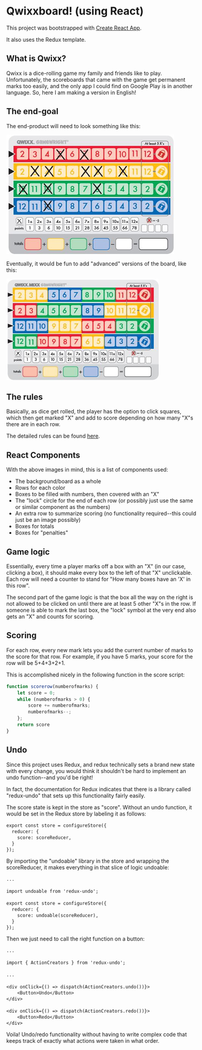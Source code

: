 # Qwixxboard! (using React)

This project was bootstrapped with [Create React App](https://github.com/facebook/create-react-app).

It also uses the Redux template.

## What is Qwixx?

Qwixx is a dice-rolling game my family and friends like to play. Unfortunately, the scoreboards that came with the game get permanent marks too easily, and the only app I could find on Google Play is in another language. So, here I am making a version in English!

## The end-goal

The end-product will need to look something like this:

![Qwixx board](board.jpg)

Eventually, it would be fun to add "advanced" versions of the board, like this:

![Qwixx alternate board](board-alt-1.jpg)

## The rules

Basically, as dice get rolled, the player has the option to click squares, which then get marked "X" and add to score depending on how many "X"s there are in each row.

The detailed rules can be found [here](https://www.ultraboardgames.com/qwixx/deluxe.php).

## React Components

With the above images in mind, this is a list of components used:

- The background/board as a whole
- Rows for each color
- Boxes to be filled with numbers, then covered with an "X"
- The "lock" circle for the end of each row (or possibly just use the same or similar component as the numbers)
- An extra row to summarize scoring (no functionality required--this could just be an image possibly)
- Boxes for totals
- Boxes for "penalties"

## Game logic

Essentially, every time a player marks off a box with an "X" (in our case, clicking a box), it should make every box to the left of that "X" unclickable. Each row will need a counter to stand for "How many boxes have an 'X' in this row".

The second part of the game logic is that the box all the way on the right is not allowed to be clicked on until there are at least 5 other "X"s in the row. If someone is able to mark the last box, the "lock" symbol at the very end also gets an "X" and counts for scoring.

## Scoring

For each row, every new mark lets you add the current number of marks to the score for that row. For example, if you have 5 marks, your score for the row will be 5+4+3+2+1.

This is accomplished nicely in the following function in the score script:
```javascript
function scorerow(numberofmarks) {
    let score = 0;
    while (numberofmarks > 0) {
        score += numberofmarks;
        numberofmarks--;
    };
    return score
}
```

## Undo

Since this project uses Redux, and redux technically sets a brand new state with every change, you would think it shouldn't be hard to implement an undo function--and you'd be right!

In fact, the documentation for Redux indicates that there is a library called "redux-undo" that sets up this functionality fairly easily.

The score state is kept in the store as "score". Without an undo function, it would be set in the Redux store by labeling it as follows:
```
export const store = configureStore({
  reducer: {
    score: scoreReducer,
  }
});
```


By importing the "undoable" library in the store and wrapping the scoreReducer, it makes everything in that slice of logic undoable:

```
...

import undoable from 'redux-undo';

export const store = configureStore({
  reducer: {
    score: undoable(scoreReducer),
  }
});
```

Then we just need to call the right function on a button:

```
...

import { ActionCreators } from 'redux-undo';

...

<div onClick={() => dispatch(ActionCreators.undo())}>
    <Button>Undo</Button>
</div>

<div onClick={() => dispatch(ActionCreators.redo())}>
    <Button>Redo</Button>
</div>

```

Voila! Undo/redo functionality without having to write complex code that keeps track of exactly what actions were taken in what order.